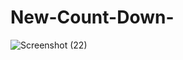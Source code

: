 # New-Count-Down-




![Screenshot (22)](https://github.com/Madesh01/New-Count-Down-page/assets/137975779/6abf7249-0084-42fd-a23e-37dc682e2575)
